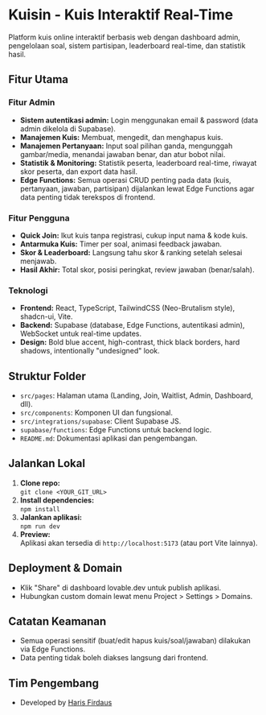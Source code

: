 
# Kuisin - Kuis Interaktif Real-Time

Platform kuis online interaktif berbasis web dengan dashboard admin, pengelolaan soal, sistem partisipan, leaderboard real-time, dan statistik hasil.

## Fitur Utama

### Fitur Admin
- **Sistem autentikasi admin:** Login menggunakan email & password (data admin dikelola di Supabase).
- **Manajemen Kuis:** Membuat, mengedit, dan menghapus kuis.
- **Manajemen Pertanyaan:** Input soal pilihan ganda, mengunggah gambar/media, menandai jawaban benar, dan atur bobot nilai.
- **Statistik & Monitoring:** Statistik peserta, leaderboard real-time, riwayat skor peserta, dan export data hasil.
- **Edge Functions:** Semua operasi CRUD penting pada data (kuis, pertanyaan, jawaban, partisipan) dijalankan lewat Edge Functions agar data penting tidak terekspos di frontend.

### Fitur Pengguna
- **Quick Join:** Ikut kuis tanpa registrasi, cukup input nama & kode kuis.
- **Antarmuka Kuis:** Timer per soal, animasi feedback jawaban.
- **Skor & Leaderboard:** Langsung tahu skor & ranking setelah selesai menjawab.
- **Hasil Akhir:** Total skor, posisi peringkat, review jawaban (benar/salah).

### Teknologi
- **Frontend:** React, TypeScript, TailwindCSS (Neo-Brutalism style), shadcn-ui, Vite.
- **Backend:** Supabase (database, Edge Functions, autentikasi admin), WebSocket untuk real-time updates.
- **Design:** Bold blue accent, high-contrast, thick black borders, hard shadows, intentionally "undesigned" look.

## Struktur Folder

- `src/pages`: Halaman utama (Landing, Join, Waitlist, Admin, Dashboard, dll).
- `src/components`: Komponen UI dan fungsional.
- `src/integrations/supabase`: Client Supabase JS.
- `supabase/functions`: Edge Functions untuk backend logic.
- `README.md`: Dokumentasi aplikasi dan pengembangan.

## Jalankan Lokal

1. **Clone repo:**  
   `git clone <YOUR_GIT_URL>`
2. **Install dependencies:**  
   `npm install`
3. **Jalankan aplikasi:**  
   `npm run dev`
4. **Preview:**  
   Aplikasi akan tersedia di `http://localhost:5173` (atau port Vite lainnya).

## Deployment & Domain

- Klik "Share" di dashboard lovable.dev untuk publish aplikasi.
- Hubungkan custom domain lewat menu Project > Settings > Domains.

## Catatan Keamanan

- Semua operasi sensitif (buat/edit hapus kuis/soal/jawaban) dilakukan via Edge Functions.
- Data penting tidak boleh diakses langsung dari frontend.

## Tim Pengembang

- Developed by [Haris Firdaus](https://www.threads.net/@harisfirda)

